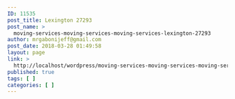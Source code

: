 ```yaml
---
ID: 11535
post_title: Lexington 27293
post_name: >
  moving-services-moving-services-moving-services-lexington-27293
author: mrgabonijeff@gmail.com
post_date: 2018-03-28 01:49:58
layout: page
link: >
  http://localhost/wordpress/moving-services-moving-services-moving-services-lexington-27293/
published: true
tags: [ ]
categories: [ ]
---
```

